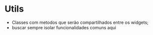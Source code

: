 # Utils

- Classes com metodos que serão compartilhados entre os widgets;
- buscar sempre isolar funcionalidades comuns aqui